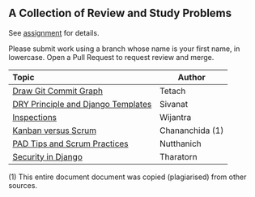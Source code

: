 ## A Collection of Review and Study Problems

See [assignment](https://cpske.github.io/ISP/assignment/problemset-assignment) for details.

Please submit work using a branch whose name is your first name, in lowercase. Open a Pull Request to request review and merge.

| Topic                                            | Author |
|:-------------------------------------------------|--------|
| [Draw Git Commit Graph](git-command/README)      | Tetach |
| [DRY Principle and Django Templates](dry-principle/README)| Sivanat |
| [Inspections](inspection-review/README)          | Wijantra |
| [Kanban versus Scrum](kanban-vs-scrum/README)    | Chananchida (1) |
| [PAD Tips and Scrum Practices](pad-tips-and-scrum/README) | Nutthanich |
| [Security in Django](security-in-django/README)  | Tharatorn |




(1) This entire document document was copied (plagiarised) from other sources.
